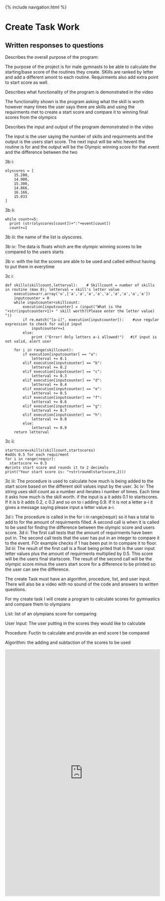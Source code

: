 {% include navigation.html %}

<h1>Create Task Work</h1>

<h2>Written responses to questions</h2>

<p>Describes the overall purpose of the program:</p>

<p>The purpose of the project is for male gymnasts to be able to calculate the starting/base score of the routines they create. SKills are ranked by letter and add a different amont to each routine. Requirments also add extra point to start score as well.</p>

<p>Describes what functionality of the program is demonstrated in the video</p>

<p>The functionality shown is the program asking what the skill is worth however many times the user says there are skills and using the requirments met to create a start score and compare it to winning final scores from the olympics</p>

<p>Describes the input and output of the program demonstrated in the video</p>

<p>The input is the user saying the number of skills and requirments and the output is the users start score. The next input will be whic hevent the routine is for and the output will be the Olympic winning score for that event and the difference between the two</p>

<p>3b i:</p>

```
olyscores = [
    15.200,
    14.900,
    15.300,
    14.866,
    16.166,
    15.033
]
```
<p>3b ii:</p>

```
while count<=5:
  print (str(olyscores[count])+":"+event[count])
  count+=1
```
<p>3b iii: the name of the list is olyscores.

3b iv: The data is floats which are the olympic winning scores to be compared to the users starts

3b v: with the list the scores are able to be used and called without having to put them in everytime</p>

<p>3c i:</p>

```
def skills(skillcount,letterval):    # Skillcount = number of skills in routine (max 8); letterval = skill's letter value
    execution=arr.array('u',['a','a','a','a','a','a','a','a','a'])
    inputcounter = 0
    while inputcounter<skillcount:
        execution[inputcounter] = (input("What is the "+str(inputcounter+1)+ " skill worth?(Please enter the letter value) "))
        if re.match("[a-i]", execution[inputcounter]):    #use regular expression to check for valid input
            inputcounter+=1
        else:
            print ("Error! Only letters a-i allowed!")   #if input is not valid, alert user

    for i in range(skillcount):        
        if execution[inputcounter] == "a":
            letterval += 0.1
        elif execution[inputcounter] == "b":
            letterval += 0.2
        elif execution[inputcounter] == "c":
            letterval += 0.3
        elif execution[inputcounter] == "d":
            letterval += 0.4
        elif execution[inputcounter] == "e":
            letterval += 0.5
        elif execution[inputcounter] == "f":
            letterval += 0.6
        elif execution[inputcounter] == "g":
            letterval += 0.7
        elif execution[inputcounter] == "h":
            letterval += 0.8
        else:
            letterval += 0.9
    return letterval
```
<p>3c ii:</p>

```
startscore=skills(skillcount,startscores)
#adds 0.5 for each requirment
for i in range(requir):
  startscore += 0.5
#prints start score and rounds it to 2 decimals
print("Your start score is: "+str(round(startscore,2)))
```
<p>3c iii: The procedure is used to calculate how much is being added to the start score based on the different skill values input by the user. 3c iv: The string uses skill count as a number and iterates i number of times. Each time it asks how much is the skill worth. if the input is a it adds 0.1 to startscores. If it is b it adds 0.2, c 0.3 and so on to i adding 0.9. If it is not a letter a-i it gives a message saying please input a letter value a-i. </p>

<p>3d i: The procedure is called in the for i in range(requir) so it has a total to add to for the amount of requirments filled. A second call is when it is called to be used for findng the difference between the olympic score and users score. 3d ii: The first call tests that the amount of requirments have been put in. The second call tests that the user has put in an integer to compare it to the event. FOr example checks if 1 has been put in to compare it to floor. 3d iii: The result of the first call is a float being prited that is the user input letter values plus the amount of requirments multiplied by 0.5. This score will be the users final startscore. The result of the second call will be the olympic score minus the users start score for a difference to be printed so the user can see  the difference.  </p>

<p> The create Task must have an algorithm, procedure, list, and user input. There will also be a video with no sound of the code and answers to written questions.</p>
<p>For my create task I will create a program to calculate scores for gymnastics and compare them to olympians</p>
<p>List: list of an olympians score for comparing

  User Input: The user putting in the scores they would like to calculate

  Procedure: Fuctin to calculate and provide an end score t be compared

  Algorithm: the adding and subtaction of the scores to be used</p>


<iframe frameborder="0" width="100%" height="800px" src="https://replit.com/@ReinhardtLotter/Create-Task?lite=true#src/main.py">

